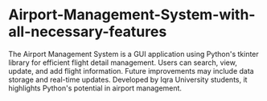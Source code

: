 # Airport-Management-System-with-all-necessary-features
The Airport Management System is a GUI application using Python's tkinter library for efficient flight detail management. Users can search, view, update, and add flight information. Future improvements may include data storage and real-time updates. Developed by Iqra University students, it highlights Python's potential in airport management.
